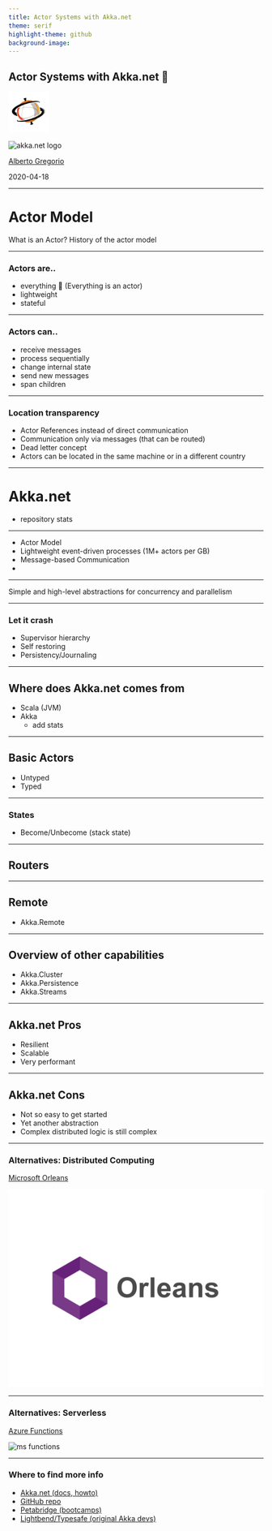 ```yaml
---
title: Actor Systems with Akka.net
theme: serif
highlight-theme: github
background-image: 
---
```


## Actor Systems with Akka.net 💫

![dsa](images/company-logo.png)

![akka.net logo](https://getakka.net/Images/akkalogo.png)

[Alberto Gregorio](https://albertogregorio.com)

2020-04-18

---

# Actor Model

What is an Actor?
History of the actor model

----

### Actors are..

- everything 🦄 (Everything is an actor)
- lightweight
- stateful

----

### Actors can..

- receive messages 
 - process sequentially
- change internal state
- send new messages
- span children

----

### Location transparency

- Actor References instead of direct communication
- Communication only via messages (that can be routed)
- Dead letter concept
- Actors can be located in the same machine or in a different country

---

# Akka.net

- repository stats

----

- Actor Model
- Lightweight event-driven processes (1M+ actors per GB)
- Message-based Communication
- 

----

Simple and high-level abstractions for concurrency and parallelism

----

### Let it crash

- Supervisor hierarchy
- Self restoring
- Persistency/Journaling

----

## Where does Akka.net comes from

- Scala (JVM)
- Akka 
  - add stats

----

## Basic Actors

- Untyped
- Typed

----

### States

- Become/Unbecome (stack state)


----

## Routers

----

## Remote

- Akka.Remote

-----

## Overview of other capabilities

- Akka.Cluster
- Akka.Persistence
- Akka.Streams

----

## Akka.net Pros

- Resilient
- Scalable
- Very performant

----

## Akka.net Cons

- Not so easy to get started
- Yet another abstraction
- Complex distributed logic is still complex

----

### Alternatives: Distributed Computing

[Microsoft Orleans](https://dotnet.github.io/orleans/)

![ms orleans](https://raw.githubusercontent.com/dotnet/orleans/gh-pages/assets/logo_full.png)

----

### Alternatives: Serverless

[Azure Functions](https://azure.microsoft.com/de-de/services/functions/)

![ms functions](https://blog.palfinger.ag/wp-content/uploads/2018/10/0_SboqG9ze_J63PJ2i-696x310.png")

----

### Where to find more info

- [Akka.net (docs, howto)](http://getakka.net)
- [GitHub repo](https://github.com/akkadotnet/akka.net)
- [Petabridge (bootcamps)](http://akka.net)
- [Lightbend/Typesafe (original Akka devs)](https://www.lightbend.com/akka-platform)
